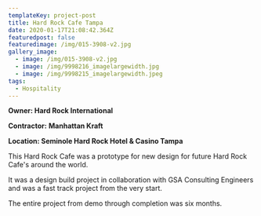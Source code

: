 ```yaml
---
templateKey: project-post
title: Hard Rock Cafe Tampa
date: 2020-01-17T21:08:42.364Z
featuredpost: false
featuredimage: /img/015-3908-v2.jpg
gallery_image:
  - image: /img/015-3908-v2.jpg
  - image: /img/9998216_imagelargewidth.jpg
  - image: /img/9998215_imagelargewidth.jpeg
tags:
  - Hospitality
---
```

**Owner: Hard Rock International**

**Contractor:** **Manhattan Kraft**

**Location: Seminole Hard Rock Hotel & Casino Tampa**

This Hard Rock Cafe was a prototype for new design for future Hard Rock Cafe's around the world.

It was a design build project in collaboration with GSA Consulting Engineers and was a fast track project from the very start.

The entire project from demo through completion was six months.

